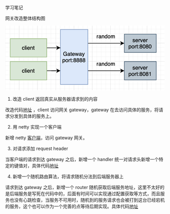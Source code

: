 学习笔记

网关改造整体结构图

![](https://github.com/oliverschen/JAVA-000/blob/main/Week_03/gateway.png)

1. 改造 client 返回真实从服务器请求到的内容

改造代码[地址](https://github.com/oliverschen/JAVA-000/tree/main/Week_03/week03/client) ，client 访问网关 gateway，gateway 在去访问具体的服务，将请求分发到具体的服务上。

2. 用 netty 实现一个客户端

新增 netty [客户端](https://github.com/oliverschen/JAVA-000/blob/main/Week_03/week03/client/src/main/java/io/gihub/oliverschen/netty/NettyClient.java)，访问 gateway 网关。

3. 对请求添加 request header

当客户端的请求到达 gateway 之后，新增一个 handler 统一对请求头新增一个特定的键值对，具体代码[地址](https://github.com/oliverschen/JAVA-000/blob/main/Week_03/week03/netty-gateway/src/main/java/io/github/oliverschen/gateway/inbound/PerRequestHandler.java)

4. 新增一个随机路由算法，将请求随机分法到后端服务器上

请求到达 gateway 之后，新增一个 router 随机获取后端服务地址，这里不太好的是后端服务是写死在代码中的，后面有时间可以实现通过配置获取等方式，而且服务也没有心跳检查，当服务不可用时，随机到的服务请求也会被打到这台已经宕机的服务，这个也可以作为一个完善的点等待后期实现。具体代码[地址](https://github.com/oliverschen/JAVA-000/blob/main/Week_03/week03/netty-gateway/src/main/java/io/github/oliverschen/gateway/router/RibbonRouter.java)

